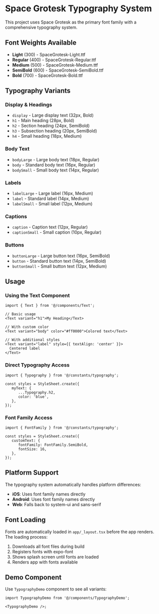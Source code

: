 # Space Grotesk Typography System

This project uses Space Grotesk as the primary font family with a comprehensive typography system.

## Font Weights Available

- **Light** (300) - SpaceGrotesk-Light.ttf
- **Regular** (400) - SpaceGrotesk-Regular.ttf
- **Medium** (500) - SpaceGrotesk-Medium.ttf
- **SemiBold** (600) - SpaceGrotesk-SemiBold.ttf
- **Bold** (700) - SpaceGrotesk-Bold.ttf

## Typography Variants

### Display & Headings

- `display` - Large display text (32px, Bold)
- `h1` - Main heading (28px, Bold)
- `h2` - Section heading (24px, SemiBold)
- `h3` - Subsection heading (20px, SemiBold)
- `h4` - Small heading (18px, Medium)

### Body Text

- `bodyLarge` - Large body text (18px, Regular)
- `body` - Standard body text (16px, Regular)
- `bodySmall` - Small body text (14px, Regular)

### Labels

- `labelLarge` - Large label (16px, Medium)
- `label` - Standard label (14px, Medium)
- `labelSmall` - Small label (12px, Medium)

### Captions

- `caption` - Caption text (12px, Regular)
- `captionSmall` - Small caption (10px, Regular)

### Buttons

- `buttonLarge` - Large button text (16px, SemiBold)
- `button` - Standard button text (14px, SemiBold)
- `buttonSmall` - Small button text (12px, Medium)

## Usage

### Using the Text Component

```tsx
import { Text } from '@/components/Text';

// Basic usage
<Text variant="h1">My Heading</Text>

// With custom color
<Text variant="body" color="#ff0000">Colored text</Text>

// With additional styles
<Text variant="label" style={{ textAlign: 'center' }}>
  Centered label
</Text>
```

### Direct Typography Access

```tsx
import { Typography } from '@/constants/typography';

const styles = StyleSheet.create({
   myText: {
      ...Typography.h2,
      color: 'blue',
   },
});
```

### Font Family Access

```tsx
import { FontFamily } from '@/constants/typography';

const styles = StyleSheet.create({
   customText: {
      fontFamily: FontFamily.SemiBold,
      fontSize: 16,
   },
});
```

## Platform Support

The typography system automatically handles platform differences:

- **iOS**: Uses font family names directly
- **Android**: Uses font family names directly
- **Web**: Falls back to system-ui and sans-serif

## Font Loading

Fonts are automatically loaded in `app/_layout.tsx` before the app renders. The loading process:

1. Downloads all font files during build
2. Registers fonts with expo-font
3. Shows splash screen until fonts are loaded
4. Renders app with fonts available

## Demo Component

Use `TypographyDemo` component to see all variants:

```tsx
import TypographyDemo from '@/components/TypographyDemo';

<TypographyDemo />;
```
